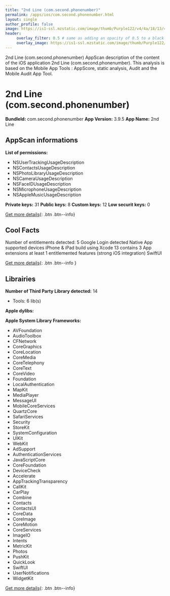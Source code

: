 ```yaml
---
title: "2nd Line (com.second.phonenumber)"
permalink: /apps/ios/com.second.phonenumber.html
layout: single
author_profile: false
image: https://is1-ssl.mzstatic.com/image/thumb/Purple122/v4/4a/18/13/4a1813be-f1d2-05a9-de63-7a383c746cf3/AppIcon-0-0-1x_U007emarketing-0-0-0-10-0-0-sRGB-0-0-0-GLES2_U002c0-512MB-85-220-0-0.png/512x512bb.jpg
header: 
     overlay_filter: 0.5 # same as adding an opacity of 0.5 to a black background
     overlay_image: https://is1-ssl.mzstatic.com/image/thumb/Purple122/v4/4a/18/13/4a1813be-f1d2-05a9-de63-7a383c746cf3/AppIcon-0-0-1x_U007emarketing-0-0-0-10-0-0-sRGB-0-0-0-GLES2_U002c0-512MB-85-220-0-0.png/512x512bb.jpg
---
```

2nd Line (com.second.phonenumber) AppScan description of the content of the iOS application 2nd Line (com.second.phonenumber). This analysis is based on the Mobile App Tools : AppScore, static analysis, Audit and the Mobile Audit App Tool.

# 2nd Line (com.second.phonenumber)

**BundleId:** com.second.phonenumber
**App Version:** 3.9.5
**App Name:** 2nd Line


## AppScan informations 

**List of permissions:** 
- NSUserTrackingUsageDescription
- NSContactsUsageDescription
- NSPhotoLibraryUsageDescription
- NSCameraUsageDescription
- NSFaceIDUsageDescription
- NSMicrophoneUsageDescription
- NSAppleMusicUsageDescription
  
  
**Private keys:** 31
**Public keys:** 8
**Custom keys:** 12
**Low securit keys:** 0
  
[Get more details](/pricing.html){: .btn .btn--info}

## Cool Facts

Number of entitlements detected: 5
Google Login detected
Native App
supported devices iPhone & iPad
build using Xcode 13
contains 3 App extensions
at least 1 entitlemented features (strong iOS integration)
SwiftUI
  
[Get more details](/pricing.html){: .btn .btn--info }

## Librairies 
**Number of Third Party Library detected:** 14
- Tools: 6 lib(s)


**Apple dylibs:**


**Apple System Library Frameworks:**
- AVFoundation
- AudioToolbox
- CFNetwork
- CoreGraphics
- CoreLocation
- CoreMedia
- CoreTelephony
- CoreText
- CoreVideo
- Foundation
- LocalAuthentication
- MapKit
- MediaPlayer
- MessageUI
- MobileCoreServices
- QuartzCore
- SafariServices
- Security
- StoreKit
- SystemConfiguration
- UIKit
- WebKit
- AdSupport
- AuthenticationServices
- JavaScriptCore
- CoreFoundation
- DeviceCheck
- Accelerate
- AppTrackingTransparency
- CallKit
- CarPlay
- Combine
- Contacts
- ContactsUI
- CoreData
- CoreImage
- CoreMotion
- CoreServices
- ImageIO
- Intents
- MetricKit
- Photos
- PushKit
- QuickLook
- SwiftUI
- UserNotifications
- WidgetKit


  
[Get more details](/pricing.html){: .btn .btn--info}

